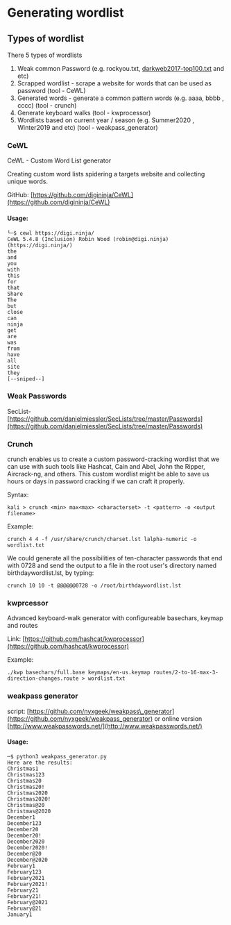 # Generating wordlist

## Types of wordlist

There 5 types of wordlists

1. Weak common Password \(e.g. rockyou.txt,  [darkweb2017-top100.txt](https://github.com/danielmiessler/SecLists/blob/master/Passwords/darkweb2017-top100.txt) and etc\)
2. Scrapped wordlist - scrape a website for words that can be used as password \(tool - CeWL\)
3. Generated words - generate a common pattern words \(e.g. aaaa, bbbb , cccc\) \(tool - crunch\)
4. Generate keyboard walks \(tool - kwprocessor\)
5. Wordlists based on current year / season \(e.g. Summer2020 , Winter2019 and etc\) \(tool - weakpass\_generator\)

### CeWL 

CeWL - Custom Word List generator

Creating custom word lists spidering a targets website and collecting unique words.

GitHub: [https://github.com/digininja/CeWL](https://github.com/digininja/CeWL)

#### **Usage**:

```text
└─$ cewl https://digi.ninja/
CeWL 5.4.8 (Inclusion) Robin Wood (robin@digi.ninja) (https://digi.ninja/)
the
and
you
with
this
for
that
Share
The
but
close
can
ninja
get
are
was
from
have
all
site
they
[--sniped--]
```

### Weak Passwords

SecList-  [https://github.com/danielmiessler/SecLists/tree/master/Passwords](https://github.com/danielmiessler/SecLists/tree/master/Passwords)

### Crunch 

crunch enables us to create a custom password-cracking wordlist that we can use with such tools like Hashcat, Cain and Abel, John the Ripper, Aircrack-ng, and others. This custom wordlist might be able to save us hours or days in password cracking if we can craft it properly. 

Syntax: 

`kali > crunch <min> max<max> <characterset> -t <pattern> -o <output filename>` 

Example: 

`crunch 4 4 -f /usr/share/crunch/charset.lst lalpha-numeric -o wordlist.txt` 

We could generate all the possibilities of ten-character passwords that end with 0728 and send the output to a file in the root user's directory named birthdaywordlist.lst, by typing: 

`crunch 10 10 -t @@@@@@0728 -o /root/birthdaywordlist.lst` 

### kwprcessor

Advanced keyboard-walk generator with configureable basechars, keymap and routes

Link: [https://github.com/hashcat/kwprocessor](https://github.com/hashcat/kwprocessor)

Example:

`./kwp basechars/full.base keymaps/en-us.keymap routes/2-to-16-max-3-direction-changes.route > wordlist.txt`

### weakpass generator

script: [https://github.com/nyxgeek/weakpass\_generator](https://github.com/nyxgeek/weakpass_generator) or online version [http://www.weakpasswords.net/](http://www.weakpasswords.net/)

#### Usage:

```text
─$ python3 weakpass_generator.py 
Here are the results:
Christmas1
Christmas123
Christmas20
Christmas20!
Christmas2020
Christmas2020!
Christmas@20
Christmas@2020
December1
December123
December20
December20!
December2020
December2020!
December@20
December@2020
February1
February123
February2021
February2021!
February21
February21!
February@2021
February@21
January1

```



